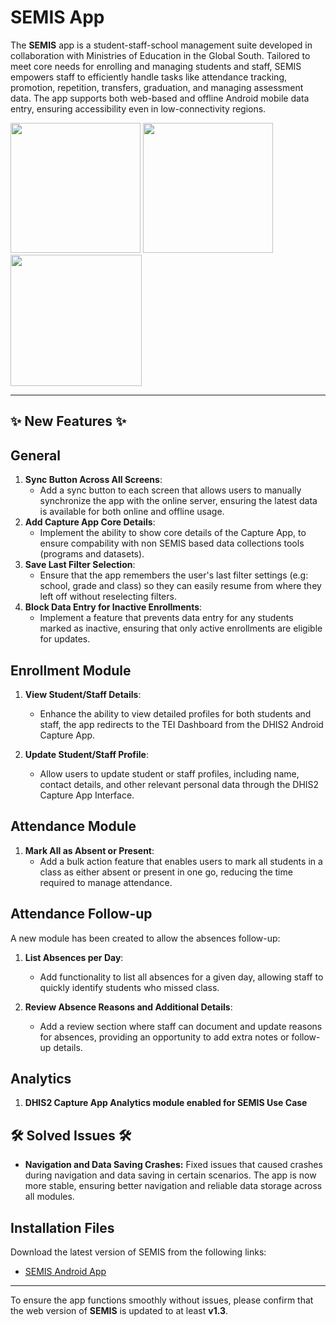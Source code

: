 # SEMIS App

The **SEMIS** app is a  student-staff-school management suite developed in collaboration with Ministries of Education in the Global South. Tailored to meet core needs for enrolling and managing students and staff, SEMIS empowers staff to efficiently handle tasks like attendance tracking, promotion, repetition, transfers, graduation, and managing assessment data. The app supports both web-based and offline Android mobile data entry, ensuring accessibility even in low-connectivity regions.

<img width="208"  src="https://github.com/user-attachments/assets/ad6f2483-8076-48e6-867e-879d4e4afd50">

<img width="208"  src="https://github.com/user-attachments/assets/3d9f43b6-5fb9-4272-8ca7-cdace1076f18">

<img width="210"  src="https://github.com/user-attachments/assets/70fb7fe9-63de-40ea-bcff-c6a80392b2e5">


---

## ✨ New Features ✨

## General
1. **Sync Button Across All Screens**:
   - Add a sync button to each screen that allows users to manually synchronize the app with the online server, ensuring the latest data is available for both online and offline usage.
2. **Add Capture App Core Details**:
   - Implement the ability to show core details of the Capture App, to ensure compability with non SEMIS based data collections tools (programs and datasets).
3. **Save Last Filter Selection**:
   - Ensure that the app remembers the user's last filter settings (e.g: school, grade and class) so they can easily resume from where they left off without reselecting filters.
4. **Block Data Entry for Inactive Enrollments**:
   - Implement a feature that prevents data entry for any students marked as inactive, ensuring that only active enrollments are eligible for updates.

## Enrollment Module 

1. **View Student/Staff Details**:
   - Enhance the ability to view detailed profiles for both students and staff, the app redirects to the TEI Dashboard from the DHIS2 Android Capture App.

2. **Update Student/Staff Profile**:
   - Allow users to update student or staff profiles, including name, contact details, and other relevant personal data through the DHIS2 Capture App Interface.

## Attendance Module 
1. **Mark All as Absent or Present**:
   - Add a bulk action feature that enables users to mark all students in a class as either absent or present in one go, reducing the time required to manage attendance.


##  Attendance Follow-up 
A new module has been created to allow the absences follow-up:

1. **List Absences per Day**:
   - Add functionality to list all absences for a given day, allowing staff to quickly identify students who missed class.

2. **Review Absence Reasons and Additional Details**:
   - Add a review section where staff can document and update reasons for absences, providing an opportunity to add extra notes or follow-up details.


## Analytics 

1. **DHIS2 Capture App Analytics module enabled for SEMIS Use Case**


## 🛠️ Solved Issues 🛠️

- **Navigation and Data Saving Crashes:** Fixed issues that caused crashes during navigation and data saving in certain scenarios. The app is now more stable, ensuring better navigation and reliable data storage across all modules.


## Installation Files

Download the latest version of SEMIS from the following links:
- [SEMIS Android App](https://github.com/Saudigitus/dhis2-emis-android/releases/tag/v1.3)

---
To ensure the app functions smoothly without issues, please confirm that the web version of **SEMIS** is updated to at least **v1.3**. 
